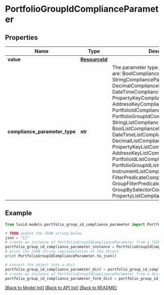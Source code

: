 # PortfolioGroupIdComplianceParameter


## Properties
Name | Type | Description | Notes
------------ | ------------- | ------------- | -------------
**value** | [**ResourceId**](ResourceId.md) |  | 
**compliance_parameter_type** | **str** | The parameter type. The available values are: BoolComplianceParameter, StringComplianceParameter, DecimalComplianceParameter, DateTimeComplianceParameter, PropertyKeyComplianceParameter, AddressKeyComplianceParameter, PortfolioIdComplianceParameter, PortfolioGroupIdComplianceParameter, StringListComplianceParameter, BoolListComplianceParameter, DateTimeListComplianceParameter, DecimalListComplianceParameter, PropertyKeyListComplianceParameter, AddressKeyListComplianceParameter, PortfolioIdListComplianceParameter, PortfolioGroupIdListComplianceParameter, InstrumentListComplianceParameter, FilterPredicateComplianceParameter, GroupFilterPredicateComplianceParameter, GroupBySelectorComplianceParameter, PropertyListComplianceParameter | 

## Example

```python
from lusid.models.portfolio_group_id_compliance_parameter import PortfolioGroupIdComplianceParameter

# TODO update the JSON string below
json = "{}"
# create an instance of PortfolioGroupIdComplianceParameter from a JSON string
portfolio_group_id_compliance_parameter_instance = PortfolioGroupIdComplianceParameter.from_json(json)
# print the JSON string representation of the object
print PortfolioGroupIdComplianceParameter.to_json()

# convert the object into a dict
portfolio_group_id_compliance_parameter_dict = portfolio_group_id_compliance_parameter_instance.to_dict()
# create an instance of PortfolioGroupIdComplianceParameter from a dict
portfolio_group_id_compliance_parameter_form_dict = portfolio_group_id_compliance_parameter.from_dict(portfolio_group_id_compliance_parameter_dict)
```
[[Back to Model list]](../README.md#documentation-for-models) [[Back to API list]](../README.md#documentation-for-api-endpoints) [[Back to README]](../README.md)



